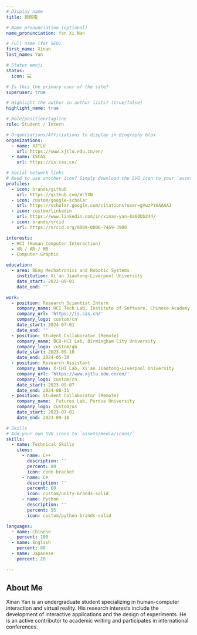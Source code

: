 ```yaml
---
# Display name
title: 颜熙南

# Name pronunciation (optional)
name_pronunciation: Yan Xi Nan

# Full name (for SEO)
first_name: Xinan
last_name: Yan

# Status emoji
status:
  icon: 💻

# Is this the primary user of the site?
superuser: true

# Highlight the author in author lists? (true/false)
highlight_name: true

# Role/position/tagline
role: Student / Intern

# Organizations/Affiliations to display in Biography blox
organizations:
  - name: XJTLU
    url: https://www.xjtlu.edu.cn/en/
  - name: ISCAS
    url: https://is.cas.cn/

# Social network links
# Need to use another icon? Simply download the SVG icon to your `assets/media/icons/` folder.
profiles:
  - icon: brands/github
    url: https://github.com/W-YXN
  - icon: custom/google-scholar
    url: https://scholar.google.com/citations?user=gVwzPYAAAAAJ
  - icon: custom/linkedin
    url: https://www.linkedin.com/in/xinan-yan-8a60bb244/
  - icon: brands/orcid
    url: https://orcid.org/0009-0006-7469-3980

interests:
  - HCI (Human Computer Interaction)
  - VR / AR / MR
  - Computer Graphic

education:
  - area: BEng Mechatronics and Robotic Systems
    institution: Xi'an Jiaotong-Liverpool University
    date_start: 2022-09-01
    date_end: ''

work:
  - position: Research Scientist Intern
    company_name: HCI Tech Lab, Institute of Software, Chinese Academy of Sciences
    company_url: 'https://is.cas.cn/'
    company_logo: custom/cn
    date_start: 2024-07-01
    date_end: ''
  - position: Student Collaborator (Remote)
    company_name: BCU-HCI Lab, Birmingham City University 
    company_logo: custom/gb
    date_start: 2023-09-10
    date_end: 2024-05-30
  - position: Research Assistant
    company_name: X-CHI Lab, Xi'an Jiaotong-Liverpool University
    company_url: 'https://www.xjtlu.edu.cn/en/'
    company_logo: custom/cn
    date_start: 2023-09-07
    date_end: 2024-08-31
  - position: Student Collaborator (Remote)
    company_name:  Futures Lab, Purdue University
    company_logo: custom/us
    date_start: 2023-07-01
    date_end: 2023-09-10

# Skills
# Add your own SVG icons to `assets/media/icons/`
skills:
  - name: Technical Skills
    items:
      - name: C++
        description: ''
        percent: 80
        icon: code-bracket
      - name: C#
        description: ''
        percent: 60
        icon: custom/unity-brands-solid
      - name: Python
        description: ''
        percent: 55
        icon: custom/python-brands-solid

languages:
  - name: Chinese
    percent: 100
  - name: English
    percent: 88
  - name: Japanese
    percent: 20

---
```


## About Me

Xinan Yan is an undergraduate student specializing in human-computer interaction and virtual reality. His research interests include the development of interactive applications and the design of experiments. He is an active contributor to academic writing and participates in international conferences.
